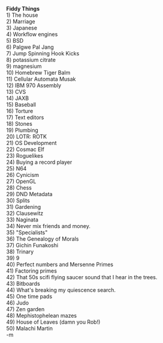 <b>Fiddy Things</b>
<br />1) The house
<br />2) Marriage
<br />3) Japanese
<br />4) Workflow engines
<br />5) BSD
<br />6) Palgwe Pal Jang
<br />7) Jump Spinning Hook Kicks
<br />8) potassium citrate
<br />9) magnesium
<br />10) Homebrew Tiger Balm
<br />11) Cellular Automata Musak
<br />12) IBM 970 Assembly
<br />13) CVS
<br />14) JAXB
<br />15) Baseball
<br />16) Torture
<br />17) Text editors
<br />18) Stones
<br />19) Plumbing
<br />20) LOTR: ROTK
<br />21) OS Development
<br />22) Cosmac Elf
<br />23) Roguelikes
<br />24) Buying a record player
<br />25) N64
<br />26) Cynicism
<br />27) OpenGL
<br />28) Chess
<br />29) DND Metadata
<br />30) Splits
<br />31) Gardening
<br />32) Clausewitz
<br />33) Naginata
<br />34) Never mix friends and money.
<br />35) "Specialists"
<br />36) The Genealogy of Morals
<br />37) Gichin Funakoshi
<br />38) Trinary
<br />39) 9
<br />40) Perfect numbers and Mersenne Primes
<br />41) Factoring primes
<br />42) That 50s scifi flying saucer sound that I hear in the trees.
<br />43) Bitboards
<br />44) What's breaking my quiescence search.
<br />45) One time pads
<br />46) Judo
<br />47) Zen garden
<br />48) Mephistophelean mazes
<br />49) House of Leaves (damn you Rob!)
<br />50) Malachi Martin
<br />-m
<br />